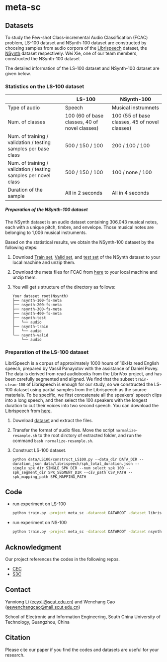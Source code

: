 # meta-sc



## Datasets

To study the Few-shot Class-incremental Audio Classification (FCAC) problem, LS-100 dataset and NSynth-100 dataset are constructed by choosing samples from audio corpora of the [Librispeech](https://www.openslr.org/12/) dataset, the [NSynth](https://magenta.tensorflow.org/datasets/nsynth) dataset respectively. Wei Xie, one of our team members, constructed the NSynth-100 dataset

The detailed information of the LS-100 dataset and NSynth-100 dataset are given below.

### Statistics on the LS-100 dataset

|                                                                 | LS-100                                        | NSynth-100                                    |
| --------------------------------------------------------------- | --------------------------------------------- | --------------------------------------------- |
| Type of audio                                                   | Speech                                        | Musical instrumnets                           |
| Num. of classes                                                 | 100 (60 of base classes, 40 of novel classes) | 100 (55 of base classes, 45 of novel classes) |
| Num. of training / validation / testing samples per base class  | 500 / 150 / 100                               | 200 / 100 / 100                               |
| Num. of training / validation / testing samples per novel class | 500 / 150 / 100                               | 100 / none / 100                              |
| Duration of the sample                                          | All in 2 seconds                              | All in 4 seconds                              |

##### Preparation of the NSynth-100 dataset

The NSynth dataset is an audio dataset containing 306,043 musical notes, each with a unique pitch, timbre, and envelope. 
Those musical notes are belonging to 1,006 musical instruments.

Based on the statistical results, we obtain the NSynth-100 dataset by the following steps:

1. Download [Train set](http://download.magenta.tensorflow.org/datasets/nsynth/nsynth-train.jsonwav.tar.gz), [Valid set](http://download.magenta.tensorflow.org/datasets/nsynth/nsynth-valid.jsonwav.tar.gz), and [test set](http://download.magenta.tensorflow.org/datasets/nsynth/nsynth-test.jsonwav.tar.gz) of the NSynth dataset to your local machine and unzip them.

2. Download the meta files for FCAC from [here](./data/nsynth) to your local machine and unzip them.

3. You will get s structure of the directory as follows:

   ```
   Your dataset root(Nsynth)
   ├── nsynth-100-fs-meta
   ├── nsynth-200-fs-meta
   ├── nsynth-300-fs-meta
   ├── nsynth-400-fs-meta
   ├── nsynth-test
   │   └── audio
   ├── nsynth-train
   │   └── audio
   └── nsynth-valid
       └── audio
   ```

   

### Preparation of the LS-100 dataset

LibriSpeech is a corpus of approximately 1000 hours of 16kHz read English speech, prepared by Vassil Panayotov with the assistance of Daniel Povey. The data is derived from read audiobooks from the LibriVox project, and has been carefully segmented and aligned. We find that the subset `train-clean-100` of Librispeech is enough for our study, so we constructed the LS-100 dataset using partial samples from the Librispeech as the source materials. To be specific, we first concatenate all the speakers' speech clips into a long speech, and then select the 100 speakers with the longest duration to cut their voices into two second speech. You can download the Librispeech from [here](https://www.openslr.org/12/).

1. Download [dataset](https://www.openslr.org/resources/12/train-clean-100.tar.gz) and extract the files.

2. Transfer the format of audio files. Move the script `normalize-resample.sh` to the root dirctory of extracted folder, and run the command `bash normalize-resample.sh`.

3. Construct LS-100 dataset.
   
   ```
   python data/LS100/construct_LS100.py --data_dir DATA_DIR --duration_json data/librispeech/spk_total_duration.json --single_spk_dir SINGLE_SPK_DIR --num_select_spk 100 --spk_segment_dir SPK_SEGMENT_DIR --csv_path CSV_PATH --spk_mapping_path SPK_MAPPING_PATH
   ```

## Code

- run experiment on LS-100

    ```bash
    python train.py -project meta_sc -dataroot DATAROOT -dataset librispeech -lamda_proto 0.6 -config ./configs/meta_sc_LS-100_stochastic_classifier.yml -gpu 1
    ```

- run experiment on NS-100

  ```bash
  python train.py -project meta_sc -dataroot DATAROOT -dataset nsynth-100 -lamda_proto 0.6 -config ./configs/meta_sc_NS-100_stochastic_classifier.yml -gpu 1
  ```

  

## Acknowledgment

Our project references the codes in the following repos.

- [CEC](https://github.com/icoz69/CEC-CVPR2021)
- [S3C](https://github.com/JAYATEJAK/S3C)

## Contact

Yanxiong Li ([eeyxli@scut.edu.cn](mailto:eeyxli@scut.edu.cn)) and Wenchang Cao ([eewenchangcao@mail.scut.edu.cn](mailto:eewenchangcao@mail.scut.edu.cn))

School of Electronic and Information Engineering, South China University of Technology, Guangzhou, China

## Citation

Please cite our paper if you find the codes and datasets are useful for your research.

